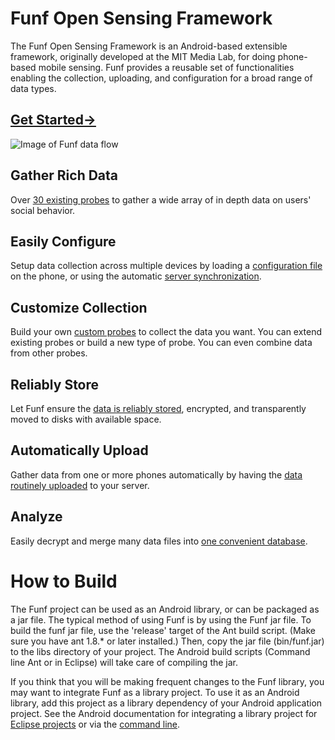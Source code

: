 # Funf Open Sensing Framework

The Funf Open Sensing Framework is an Android-based extensible framework,
originally developed at the MIT Media Lab, for doing phone-based mobile sensing.
Funf provides a reusable set of functionalities enabling the collection,
uploading, and configuration for a broad range of data types.

## [Get Started->](https://github.com/funf-org/funf-core-android/wiki/GettingStarted)
![Image of Funf data flow](http://funf.org/images/sneakPeek2v2.png)

## Gather Rich Data
Over [30 existing probes](https://github.com/funf-org/funf-core-android/tree/master/src/edu/mit/media/funf/probe/builtin)
to gather a wide array of in depth data on users' social behavior.

## Easily Configure
Setup data collection across multiple devices by loading a
[configuration file](https://github.com/funf-org/funf-core-android/wiki/Configuration)
on the phone, or using the automatic
[server synchronization](https://github.com/funf-org/funf-core-android/wiki/ServerCommunication).

## Customize Collection
Build your own
[custom probes](https://github.com/funf-org/funf-core-android/wiki/DevelopingNewProbes)
to collect the data you want. You can extend existing probes or build a new type
of probe. You can even combine data from other probes.

## Reliably Store
Let Funf ensure the
[data is reliably stored](https://github.com/funf-org/funf-core-android/wiki/StoringData),
encrypted, and transparently moved to disks with available space.

## Automatically Upload
Gather data from one or more phones automatically by having the
[data routinely uploaded](https://github.com/funf-org/funf-core-android/wiki/ServerCommunication)
to your server.

## Analyze
Easily decrypt and merge many data files into
[one convenient database](https://github.com/funf-org/funf-core-android/wiki/ProcessingData).


# How to Build
The Funf project can be used as an Android library, or can be packaged as a jar file.
The typical method of using Funf is by using the Funf jar file.  To build the funf jar
file, use the 'release' target of the Ant build script.  (Make sure you have ant 1.8.*
or later installed.)  Then, copy the jar file (bin/funf.jar) to the libs directory of your project.
The Android build scripts (Command line Ant or in Eclipse) will take care of compiling
the jar.

If you think that you will be making frequent changes to the Funf library, you may
want to integrate Funf as a library project.
To use it as an Android library, add this project as a library dependency of your
Android application project.  See the Android documentation for integrating a
library project for
[Eclipse projects](http://developer.android.com/guide/developing/projects/projects-eclipse.html#ReferencingLibraryProject) 
or via the
[command line](http://developer.android.com/guide/developing/projects/projects-cmdline.html#ReferencingLibraryProject).
